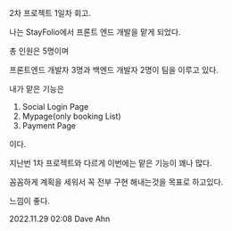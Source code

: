 2차 프로젝트 1일차 회고.

나는 StayFolio에서 프론트 엔드 개발을 맡게 되었다.

총 인원은 5명이며

프론트엔드 개발자 3명과 백엔드 개발자 2명이 팀을 이루고 있다.

내가 맡은 기능은

1. Social Login Page
2. Mypage(only booking List)
3. Payment Page

이다.

지난번 1차 프로젝트와 다르게 이번에는 맡은 기능이 꽤나 많다.

꼼꼼하게 계획을 세워서 꼭 전부 구현 해내는것을 목표로 하고있다.

느낌이 좋다.

2022.11.29 02:08 Dave Ahn
